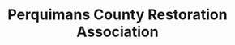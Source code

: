---
layout: repo
title: "Perquimans County Restoration Association"
id: 5014
permalink: repos/5014/
---